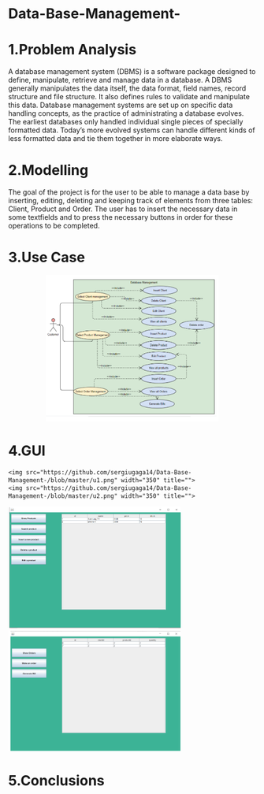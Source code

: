 # Data-Base-Management-

# 1.Problem Analysis
A database management system (DBMS) is a software package designed to define, manipulate, 
retrieve and manage data in a database. A DBMS generally manipulates the data itself, the data format, 
field names, record structure and file structure. It also defines rules to validate and manipulate this data.
Database management systems are set up on specific data handling concepts, as the practice of 
administrating a database evolves. The earliest databases only handled individual single pieces of specially 
formatted data. Today’s more evolved systems can handle different kinds of less formatted data and tie 
them together in more elaborate ways.

# 2.Modelling

The goal of the project is for the user to be able to manage a data base by inserting, editing, deleting 
and keeping track of elements from three tables: Client, Product and Order. The user has to insert the 
necessary data in some textfields and to press the necessary buttons in order for these operations to be 
completed.

# 3.Use Case

<p align="center">
  <img src="https://github.com/sergiugaga14/Data-Base-Management-/blob/master/use.png" width="350" title="">
</p>

# 4.GUI
<p align="center">

    <img src="https://github.com/sergiugaga14/Data-Base-Management-/blob/master/u1.png" width="350" title="">
    <img src="https://github.com/sergiugaga14/Data-Base-Management-/blob/master/u2.png" width="350" title="">
  <img src="https://github.com/sergiugaga14/Data-Base-Management-/blob/master/u3.png" width="350" title="">
    <img src="https://github.com/sergiugaga14/Data-Base-Management-/blob/master/u4.png" width="350" title="">
  
</p>


# 5.Conclusions
